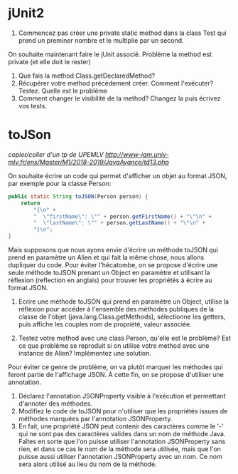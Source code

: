 # jUnit2

1. Commencez pas créer une private static method dans la class Test qui prend un preminer nombre et le multiplie par un second.

On souhaite maintenant faire le jUnit associé. Problème la method est private (et elle doit le rester)

1. Que fais la method Class.getDeclaredMethod?
2. Récupérer votre method précédement créer. Comment l'exécuter? Testez. Quelle est le problème
3. Comment changer le visibilité de la method? Changez la puis écrivez vos tests.

# toJSon

*copier/coller d'un tp de UPEMLV http://www-igm.univ-mlv.fr/ens/Master/M1/2018-2019/JavaAvance/td13.php*

On souhaite écrire un code qui permet d'afficher un objet au format JSON, par exemple pour la classe Person:
```java
public static String toJSON(Person person) {
    return
        "{\n" +
        "  \"firstName\": \"" + person.getFirstName() + "\"\n" +
        "  \"lastName\": \"" + person.getLastName() + "\"\n" +
        "}\n";
}
```
Mais supposons que nous ayons envie d'écrire un méthode toJSON qui prend en paramètre un Alien et qui fait la même chose, 
nous allons dupliquer du code.
Pour éviter l'hécatombe, on se propose d'écrire une seule méthode toJSON prenant un Object en paramètre et utilisant la réflexion (reflection en anglais) pour trouver les propriétés à écrire au format JSON.

1. Ecrire une méthode toJSON qui prend en paramètre un Object, 
utilise la réflexion pour accéder à l'ensemble des méthodes publiques de la classe de l'objet (java.lang.Class.getMethods), 
sélectionne les getters, puis affiche les couples nom de propriété, valeur associée.

2. Testez votre method avec une class Person, qu'elle est le problème? 
Est ce que problème se reproduit si on utilise votre method avec une instance de Alien?
Implémentez une solution.

Pour éviter ce genre de problème, on va plutôt marquer les méthodes qui feront partie de l'affichage JSON. 
À cette fin, on se propose d'utiliser une annotation.

1. Déclarez l'annotation JSONProperty visible à l'exécution et permettant d'annoter des méthodes.
2. Modifiez le code de toJSON pour n'utiliser que les propriétés issues de méthodes marquées par l'annotation JSONProperty.
3. En fait, une propriété JSON peut contenir des caractères comme le '-' qui ne sont pas des caractères valides dans un nom de méthode Java.
Faîtes en sorte que l'on puisse utiliser l'annotation JSONProperty sans rien, et dans ce cas le nom de la méthode sera utilisée, mais que l'on puisse aussi utiliser l'annotation JSONProperty avec un nom. Ce nom sera alors utilisé au lieu du nom de la méthode.


